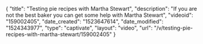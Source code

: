 {
    "title": "Testing pie recipes with Martha Stewart",
    "description": "If you are not the best baker you can get some help with Martha Stewart",
    "videoid": "159002405",
    "date_created": "1523647614",
    "date_modified": "1524343977",
    "type": "captivate",
    "layout": "video",
    "url": "\/v\/testing-pie-recipes-with-martha-stewart\/159002405"
}